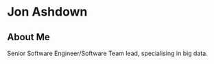 # Jon Ashdown

## About Me
Senior Software Engineer/Software Team lead, specialising in big data. 

<script src="https://gist.github.com/nisrulz/11c0d63428b108f10c83.js"></script>


